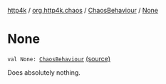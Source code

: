 [http4k](../../index.md) / [org.http4k.chaos](../index.md) / [ChaosBehaviour](index.md) / [None](./-none.md)

# None

`val None: `[`ChaosBehaviour`](index.md) [(source)](https://github.com/http4k/http4k/blob/master/http4k-testing-chaos/src/main/kotlin/org/http4k/chaos/ChaosBehaviour.kt#L118)

Does absolutely nothing.

